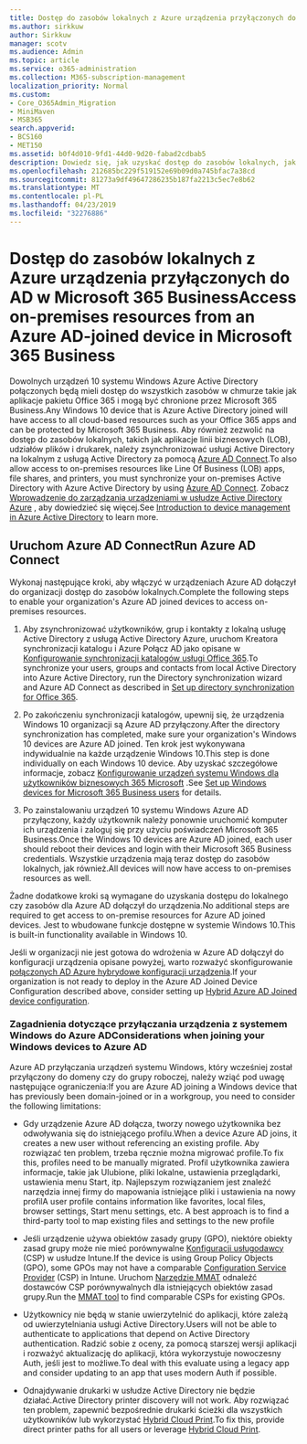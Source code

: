 ```yaml
---
title: Dostęp do zasobów lokalnych z Azure urządzenia przyłączonych do AD w Microsoft 365 Business
ms.author: sirkkuw
author: Sirkkuw
manager: scotv
ms.audience: Admin
ms.topic: article
ms.service: o365-administration
ms.collection: M365-subscription-management
localization_priority: Normal
ms.custom:
- Core_O365Admin_Migration
- MiniMaven
- MSB365
search.appverid:
- BCS160
- MET150
ms.assetid: b0f4d010-9fd1-44d0-9d20-fabad2cdbab5
description: Dowiedz się, jak uzyskać dostęp do zasobów lokalnych, jak linia biznesowych aplikacji, udziałów plików i drukarek z usługi Active Directory Azure dołączył do urządzenia systemu Windows 10.
ms.openlocfilehash: 212685bc229f519152e69b09d0a745bfac7a38cd
ms.sourcegitcommit: 81273a9df49647286235b187fa2213c5ec7e8b62
ms.translationtype: MT
ms.contentlocale: pl-PL
ms.lasthandoff: 04/23/2019
ms.locfileid: "32276886"
---
```

# <a name="access-on-premises-resources-from-an-azure-ad-joined-device-in-microsoft-365-business"></a><span data-ttu-id="065f3-103">Dostęp do zasobów lokalnych z Azure urządzenia przyłączonych do AD w Microsoft 365 Business</span><span class="sxs-lookup"><span data-stu-id="065f3-103">Access on-premises resources from an Azure AD-joined device in Microsoft 365 Business</span></span>

<span data-ttu-id="065f3-104">Dowolnych urządzeń 10 systemu Windows Azure Active Directory połączonych będą mieli dostęp do wszystkich zasobów w chmurze takie jak aplikacje pakietu Office 365 i mogą być chronione przez Microsoft 365 Business.</span><span class="sxs-lookup"><span data-stu-id="065f3-104">Any Windows 10 device that is Azure Active Directory joined will have access to all cloud-based resources such as your Office 365 apps and can be protected by Microsoft 365 Business.</span></span> <span data-ttu-id="065f3-105">Aby również zezwolić na dostęp do zasobów lokalnych, takich jak aplikacje linii biznesowych (LOB), udziałów plików i drukarek, należy zsynchronizować usługi Active Directory na lokalnym z usługą Active Directory za pomocą [Azure AD Connect](https://docs.microsoft.com/en-us/azure/active-directory/connect/active-directory-aadconnect).</span><span class="sxs-lookup"><span data-stu-id="065f3-105">To also allow access to on-premises resources like Line Of Business (LOB) apps, file shares, and printers, you must synchronize your on-premises Active Directory with Azure Active Directory by using [Azure AD Connect](https://docs.microsoft.com/en-us/azure/active-directory/connect/active-directory-aadconnect).</span></span> <span data-ttu-id="065f3-106">Zobacz [Wprowadzenie do zarządzania urządzeniami w usłudze Active Directory Azure](https://docs.microsoft.com/en-us/azure/active-directory/device-management-introduction) , aby dowiedzieć się więcej.</span><span class="sxs-lookup"><span data-stu-id="065f3-106">See [Introduction to device management in Azure Active Directory](https://docs.microsoft.com/en-us/azure/active-directory/device-management-introduction) to learn more.</span></span> 
  
## <a name="run-azure-ad-connect"></a><span data-ttu-id="065f3-107">Uruchom Azure AD Connect</span><span class="sxs-lookup"><span data-stu-id="065f3-107">Run Azure AD Connect</span></span>

<span data-ttu-id="065f3-108">Wykonaj następujące kroki, aby włączyć w urządzeniach Azure AD dołączył do organizacji dostęp do zasobów lokalnych.</span><span class="sxs-lookup"><span data-stu-id="065f3-108">Complete the following steps to enable your organization's Azure AD joined devices to access on-premises resources.</span></span>
  
1. <span data-ttu-id="065f3-109">Aby zsynchronizować użytkowników, grup i kontakty z lokalną usługę Active Directory z usługą Active Directory Azure, uruchom Kreatora synchronizacji katalogu i Azure Połącz AD jako opisane w [Konfigurowanie synchronizacji katalogów usługi Office 365](https://support.office.com/article/1b3b5318-6977-42ed-b5c7-96fa74b08846).</span><span class="sxs-lookup"><span data-stu-id="065f3-109">To synchronize your users, groups and contacts from local Active Directory into Azure Active Directory, run the Directory synchronization wizard and Azure AD Connect as described in [Set up directory synchronization for Office 365](https://support.office.com/article/1b3b5318-6977-42ed-b5c7-96fa74b08846).</span></span>
    
2. <span data-ttu-id="065f3-110">Po zakończeniu synchronizacji katalogów, upewnij się, że urządzenia Windows 10 organizacji są Azure AD przyłączony.</span><span class="sxs-lookup"><span data-stu-id="065f3-110">After the directory synchronization has completed, make sure your organization's Windows 10 devices are Azure AD joined.</span></span> <span data-ttu-id="065f3-111">Ten krok jest wykonywana indywidualnie na każde urządzenie Windows 10.</span><span class="sxs-lookup"><span data-stu-id="065f3-111">This step is done individually on each Windows 10 device.</span></span> <span data-ttu-id="065f3-112">Aby uzyskać szczegółowe informacje, zobacz [Konfigurowanie urządzeń systemu Windows dla użytkowników biznesowych 365 Microsoft](set-up-windows-devices.md) .</span><span class="sxs-lookup"><span data-stu-id="065f3-112">See [Set up Windows devices for Microsoft 365 Business users](set-up-windows-devices.md) for details.</span></span> 
    
3. <span data-ttu-id="065f3-113">Po zainstalowaniu urządzeń 10 systemu Windows Azure AD przyłączony, każdy użytkownik należy ponownie uruchomić komputer ich urządzenia i zaloguj się przy użyciu poświadczeń Microsoft 365 Business.</span><span class="sxs-lookup"><span data-stu-id="065f3-113">Once the Windows 10 devices are Azure AD joined, each user should reboot their devices and login with their Microsoft 365 Business credentials.</span></span> <span data-ttu-id="065f3-114">Wszystkie urządzenia mają teraz dostęp do zasobów lokalnych, jak również.</span><span class="sxs-lookup"><span data-stu-id="065f3-114">All devices will now have access to on-premises resources as well.</span></span>
    
<span data-ttu-id="065f3-115">Żadne dodatkowe kroki są wymagane do uzyskania dostępu do lokalnego czy zasobów dla Azure AD dołączył do urządzenia.</span><span class="sxs-lookup"><span data-stu-id="065f3-115">No additional steps are required to get access to on-premise resources for Azure AD joined devices.</span></span> <span data-ttu-id="065f3-116">Jest to wbudowane funkcje dostępne w systemie Windows 10.</span><span class="sxs-lookup"><span data-stu-id="065f3-116">This is built-in functionality available in Windows 10.</span></span> 
  
<span data-ttu-id="065f3-117">Jeśli w organizacji nie jest gotowa do wdrożenia w Azure AD dołączył do konfiguracji urządzenia opisane powyżej, warto rozważyć skonfigurowanie [połączonych AD Azure hybrydowe konfiguracji urządzenia](manage-windows-devices.md).</span><span class="sxs-lookup"><span data-stu-id="065f3-117">If your organization is not ready to deploy in the Azure AD Joined Device Configuration described above, consider setting up [Hybrid Azure AD Joined device configuration](manage-windows-devices.md).</span></span>
  
### <a name="considerations-when-joining-your-windows-devices-to-azure-ad"></a><span data-ttu-id="065f3-118">Zagadnienia dotyczące przyłączania urządzenia z systemem Windows do Azure AD</span><span class="sxs-lookup"><span data-stu-id="065f3-118">Considerations when joining your Windows devices to Azure AD</span></span>

<span data-ttu-id="065f3-119">Azure AD przyłączania urządzeń systemu Windows, który wcześniej został przyłączony do domeny czy do grupy roboczej, należy wziąć pod uwagę następujące ograniczenia:</span><span class="sxs-lookup"><span data-stu-id="065f3-119">If you are Azure AD joining a Windows device that has previously been domain-joined or in a workgroup, you need to consider the following limitations:</span></span>
  
- <span data-ttu-id="065f3-120">Gdy urządzenie Azure AD dołącza, tworzy nowego użytkownika bez odwoływania się do istniejącego profilu.</span><span class="sxs-lookup"><span data-stu-id="065f3-120">When a device Azure AD joins, it creates a new user without referencing an existing profile.</span></span> <span data-ttu-id="065f3-121">Aby rozwiązać ten problem, trzeba ręcznie można migrować profile.</span><span class="sxs-lookup"><span data-stu-id="065f3-121">To fix this, profiles need to be manually migrated.</span></span> <span data-ttu-id="065f3-122">Profil użytkownika zawiera informacje, takie jak Ulubione, pliki lokalne, ustawienia przeglądarki, ustawienia menu Start, itp. Najlepszym rozwiązaniem jest znaleźć narzędzia innej firmy do mapowania istniejące pliki i ustawienia na nowy profil</span><span class="sxs-lookup"><span data-stu-id="065f3-122">A user profile contains information like favorites, local files, browser settings, Start menu settings, etc. A best approach is to find a third-party tool to map existing files and settings to the new profile</span></span>
    
- <span data-ttu-id="065f3-123">Jeśli urządzenie używa obiektów zasady grupy (GPO), niektóre obiekty zasad grupy może nie mieć porównywalne [Konfiguracji usługodawcy](https://docs.microsoft.com/windows/configuration/provisioning-packages/how-it-pros-can-use-configuration-service-providers) (CSP) w usłudze Intune.</span><span class="sxs-lookup"><span data-stu-id="065f3-123">If the device is using Group Policy Objects (GPO), some GPOs may not have a comparable [Configuration Service Provider](https://docs.microsoft.com/windows/configuration/provisioning-packages/how-it-pros-can-use-configuration-service-providers) (CSP) in Intune.</span></span> <span data-ttu-id="065f3-124">Uruchom [Narzędzie MMAT](https://www.microsoft.com/download/details.aspx?id=45520) odnaleźć dostawców CSP porównywalnych dla istniejących obiektów zasad grupy.</span><span class="sxs-lookup"><span data-stu-id="065f3-124">Run the [MMAT tool](https://www.microsoft.com/download/details.aspx?id=45520) to find comparable CSPs for existing GPOs.</span></span> 
    
- <span data-ttu-id="065f3-125">Użytkownicy nie będą w stanie uwierzytelnić do aplikacji, które zależą od uwierzytelniania usługi Active Directory.</span><span class="sxs-lookup"><span data-stu-id="065f3-125">Users will not be able to authenticate to applications that depend on Active Directory authentication.</span></span> <span data-ttu-id="065f3-126">Radzić sobie z oceny, za pomocą starszej wersji aplikacji i rozważyć aktualizację do aplikacji, która wykorzystuje nowoczesny Auth, jeśli jest to możliwe.</span><span class="sxs-lookup"><span data-stu-id="065f3-126">To deal with this evaluate using a legacy app and consider updating to an app that uses modern Auth if possible.</span></span>
    
- <span data-ttu-id="065f3-127">Odnajdywanie drukarki w usłudze Active Directory nie będzie działać.</span><span class="sxs-lookup"><span data-stu-id="065f3-127">Active Directory printer discovery will not work.</span></span> <span data-ttu-id="065f3-128">Aby rozwiązać ten problem, zapewnić bezpośrednie drukarki ścieżki dla wszystkich użytkowników lub wykorzystać [Hybrid Cloud Print](https://docs.microsoft.com/windows-server/administration/hybrid-cloud-print/hybrid-cloud-print-deploy).</span><span class="sxs-lookup"><span data-stu-id="065f3-128">To fix this, provide direct printer paths for all users or leverage [Hybrid Cloud Print](https://docs.microsoft.com/windows-server/administration/hybrid-cloud-print/hybrid-cloud-print-deploy).</span></span>
    


